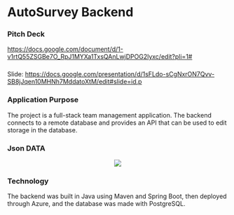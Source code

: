 # AutoSurvey Backend

### Pitch Deck
https://docs.google.com/document/d/1-v1rtQ55ZSGBe7O_RpJ1MYXa1TxsQAnLwjDPOG2lyxc/edit?pli=1#
###
Slide:
https://docs.google.com/presentation/d/1sFLdo-sCgNxrON7Qvv-SB8jJqen10MHNh7MddatoXtM/edit#slide=id.p

### Application Purpose
The project is a full-stack team management application. The backend connects to a remote database and provides an API that can be used to edit storage in the database.

### Json DATA

<div align=center>
 <img src="src/main/resources/json.png"/>
</div>

### Technology

The backend was built in Java using Maven and Spring Boot, then deployed through Azure, and the database was made with PostgreSQL.
